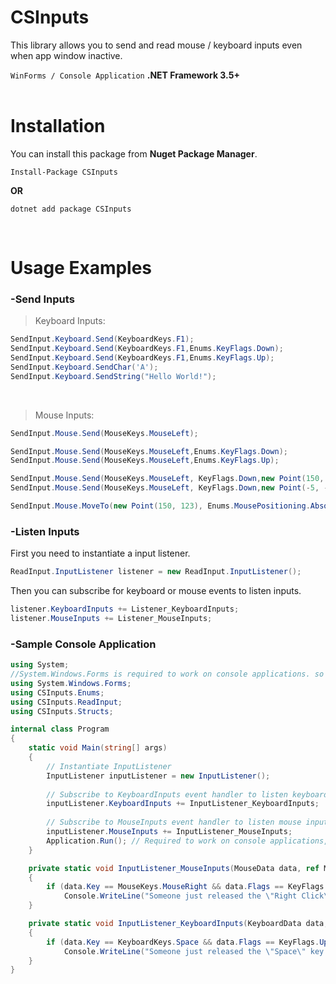 # CSInputs
This library allows you to send and read mouse / keyboard inputs even when app window inactive.


`WinForms / Console Application`
**.NET Framework 3.5+**<br/><br/>

# Installation
You can install this package from **Nuget Package Manager**.
```console
Install-Package CSInputs
```
**OR**
```console
dotnet add package CSInputs
```
<br/>

# Usage Examples

### -Send Inputs

>Keyboard Inputs:
```cs
SendInput.Keyboard.Send(KeyboardKeys.F1);
SendInput.Keyboard.Send(KeyboardKeys.F1,Enums.KeyFlags.Down);
SendInput.Keyboard.Send(KeyboardKeys.F1,Enums.KeyFlags.Up);
SendInput.Keyboard.SendChar('A');
SendInput.Keyboard.SendString("Hello World!");
```
<br/>

>Mouse Inputs:
```cs
SendInput.Mouse.Send(MouseKeys.MouseLeft);

SendInput.Mouse.Send(MouseKeys.MouseLeft,Enums.KeyFlags.Down);
SendInput.Mouse.Send(MouseKeys.MouseLeft,Enums.KeyFlags.Up);

SendInput.Mouse.Send(MouseKeys.MouseLeft, KeyFlags.Down,new Point(150, 123),MousePositioning.Absolute);
SendInput.Mouse.Send(MouseKeys.MouseLeft, KeyFlags.Down,new Point(-5, -30),MousePositioning.Relative);

SendInput.Mouse.MoveTo(new Point(150, 123), Enums.MousePositioning.Absolute);
```

### -Listen Inputs
First you need to instantiate a input listener.
```cs
ReadInput.InputListener listener = new ReadInput.InputListener();
```
Then you can subscribe for keyboard or mouse events to listen inputs.
```cs
listener.KeyboardInputs += Listener_KeyboardInputs;
listener.MouseInputs += Listener_MouseInputs;
```

### -Sample Console Application
```cs
using System;
//System.Windows.Forms is required to work on console applications. so dont forget to add the reference.
using System.Windows.Forms; 
using CSInputs.Enums;
using CSInputs.ReadInput;
using CSInputs.Structs;

internal class Program
{
    static void Main(string[] args)
    {
        // Instantiate InputListener
        InputListener inputListener = new InputListener();
        
        // Subscribe to KeyboardInputs event handler to listen keyboard inputs.
        inputListener.KeyboardInputs += InputListener_KeyboardInputs;
        
        // Subscribe to MouseInputs event handler to listen mouse inputs.
        inputListener.MouseInputs += InputListener_MouseInputs;
        Application.Run(); // Required to work on console applications,
    }

    private static void InputListener_MouseInputs(MouseData data, ref ModifierKey modifierKey)
    {
        if (data.Key == MouseKeys.MouseRight && data.Flags == KeyFlags.Up)
            Console.WriteLine("Someone just released the \"Right Click\"!");
    }

    private static void InputListener_KeyboardInputs(KeyboardData data, ref ModifierKey modifierKey)
    {
        if (data.Key == KeyboardKeys.Space && data.Flags == KeyFlags.Up)
            Console.WriteLine("Someone just released the \"Space\" key!");
    }
}
```

